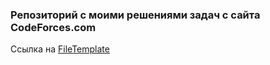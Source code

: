 ### Репозиторий с моими решениями задач с сайта CodeForces.com

Ссылка на [FileTemplate](fileTemplate.md)
